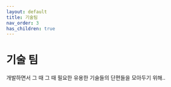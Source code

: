 ```yaml
---
layout: default
title: 기술팀
nav_order: 3
has_children: true
---
```

 

# 기술 팀

개발하면서 그 때 그 때 필요한 유용한 기술들의 단편들을 모아두기 위해..